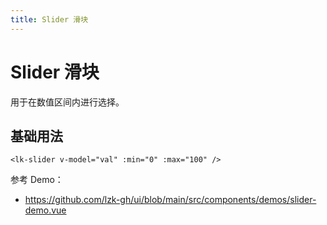 ```yaml
---
title: Slider 滑块
---
```


# Slider 滑块

用于在数值区间内进行选择。

## 基础用法

```vue
<lk-slider v-model="val" :min="0" :max="100" />
```

参考 Demo：
- https://github.com/lzk-gh/ui/blob/main/src/components/demos/slider-demo.vue
